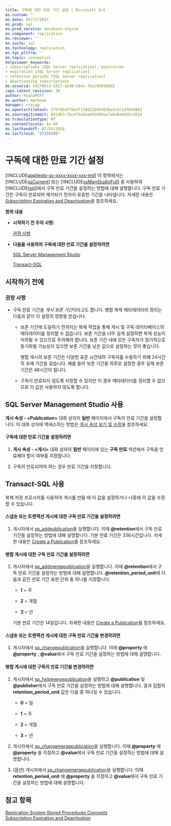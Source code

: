 ```yaml
---
title: 구독에 대한 만료 기간 설정 | Microsoft 문서
ms.custom: ''
ms.date: 03/17/2017
ms.prod: sql
ms.prod_service: database-engine
ms.component: replication
ms.reviewer: ''
ms.suite: sql
ms.technology: replication
ms.tgt_pltfrm: ''
ms.topic: conceptual
helpviewer_keywords:
- subscriptions [SQL Server replication], expiration
- expiration [SQL Server replication]
- retention periods [SQL Server replication]
- deactivating subscriptions
ms.assetid: 542f0613-5817-42d0-b841-fb2c94010665
caps.latest.revision: 36
author: MashaMSFT
ms.author: mathoma
manager: craigg
ms.openlocfilehash: 579f8b4f7de471386228954830adc3c12fb4d863
ms.sourcegitcommit: 022d67cfbc4fdadaa65b499aa7a6a8a942bc502d
ms.translationtype: HT
ms.contentlocale: ko-KR
ms.lasthandoff: 07/03/2018
ms.locfileid: "37359205"
---
```

# <a name="set-the-expiration-period-for-subscriptions"></a>구독에 대한 만료 기간 설정
[!INCLUDE[appliesto-ss-xxxx-xxxx-xxx-md](../../../includes/appliesto-ss-xxxx-xxxx-xxx-md.md)]
  이 항목에서는 [!INCLUDE[ssCurrent](../../../includes/sscurrent-md.md)] 또는 [!INCLUDE[ssManStudioFull](../../../includes/ssmanstudiofull-md.md)] 을 사용하여 [!INCLUDE[tsql](../../../includes/tsql-md.md)]에서 구독 만료 기간을 설정하는 방법에 대해 설명합니다. 구독 만료 기간은 구독이 만료되어 제거되기 전까지 유효한 기간을 나타냅니다. 자세한 내용은 [Subscription Expiration and Deactivation](../../../relational-databases/replication/subscription-expiration-and-deactivation.md)을 참조하세요.  
  
 **항목 내용**  
  
-   **시작하기 전 주의 사항:**  
  
     [권장 사항](#Recommendations)  
  
-   **다음을 사용하여 구독에 대한 만료 기간을 설정하려면**  
  
     [SQL Server Management Studio](#SSMSProcedure)  
  
     [Transact-SQL](#TsqlProcedure)  
  
##  <a name="BeforeYouBegin"></a> 시작하기 전에  
  
###  <a name="Recommendations"></a> 권장 사항  
  
-   구독 만료 기간을 *게시 보존 기간*이라고도 합니다. 병합 복제 메타데이터의 정리는 다음과 같이 이 설정의 영향을 받습니다.  
  
    -   보존 기간에 도달하기 전까지는 복제 작업을 통해 게시 및 구독 데이터베이스의 메타데이터를 정리할 수 없습니다. 보존 기간을 너무 길게 설정하면 복제 성능이 저하될 수 있으므로 주의해야 합니다. 보존 기간 내에 모든 구독자가 정기적으로 동기화될 가능성이 있으면 보존 기간을 낮은 값으로 설정하는 것이 좋습니다.  
  
         병합 게시의 보존 기간은 다양한 표준 시간대의 구독자를 수용하기 위해 24시간의 유예 기간을 갖습니다. 예를 들어 보존 기간을 하루로 설정한 경우 실제 보존 기간은 48시간이 됩니다.  
  
    -   구독이 만료되지 않도록 지정할 수 있지만 이 경우 메타데이터를 정리할 수 없으므로 이 값은 사용하지 않도록 합니다.  
  
##  <a name="SSMSProcedure"></a> SQL Server Management Studio 사용  
 **게시 속성 - \<Publication>** 대화 상자의 **일반** 페이지에서 구독의 만료 기간을 설정합니다. 이 대화 상자에 액세스하는 방법은 [게시 속성 보기 및 수정](../../../relational-databases/replication/publish/view-and-modify-publication-properties.md)을 참조하세요.  
  
#### <a name="to-set-the-expiration-period-for-subscriptions"></a>구독에 대한 만료 기간을 설정하려면  
  
1.  **게시 속성 - \<게시>** 대화 상자의 **일반** 페이지에 있는 **구독 만료** 섹션에서 구독을 만료해야 할지 여부를 지정합니다.  
  
2.  구독이 만료되어야 하는 경우 만료 기간을 지정합니다.  
  
##  <a name="TsqlProcedure"></a> Transact-SQL 사용  
 복제 저장 프로시저를 사용하여 게시를 만들 때 이 값을 설정하거나 나중에 이 값을 수정할 수 있습니다.  
  
#### <a name="to-set-the-expiration-period-for-a-subscription-to-a-snapshot-or-transactional-publication"></a>스냅숏 또는 트랜잭션 게시에 대한 구독 만료 기간을 설정하려면  
  
1.  게시자에서 [sp_addpublication](../../../relational-databases/system-stored-procedures/sp-addpublication-transact-sql.md)을 실행합니다. 이때 **@retention**에서 구독 만료 기간을 설정하는 방법에 대해 설명합니다. 기본 만료 기간은 336시간입니다. 자세한 내용은 [Create a Publication](../../../relational-databases/replication/publish/create-a-publication.md)를 참조하세요.  
  
#### <a name="to-set-the-expiration-period-for-a-subscription-to-a-merge-publication"></a>병합 게시에 대한 구독 만료 기간을 설정하려면  
  
1.  게시자에서 [sp_addmergepublication](../../../relational-databases/system-stored-procedures/sp-addmergepublication-transact-sql.md)을 실행합니다. 이때 **@retention**에서 구독 만료 기간을 설정하는 방법에 대해 설명합니다. **@retention_period_unit**에 다음과 같은 만료 기간 표현 단위 중 하나를 지정합니다.  
  
    -   **1** = 주  
  
    -   **2** = 개월  
  
    -   **3** = 년  
  
     기본 만료 기간은 14일입니다. 자세한 내용은 [Create a Publication](../../../relational-databases/replication/publish/create-a-publication.md)를 참조하세요.  
  
#### <a name="to-change-the-expiration-period-for-a-subscription-to-a-snapshot-or-transactional-publication"></a>스냅숏 또는 트랜잭션 게시에 대한 구독 만료 기간을 변경하려면  
  
1.  게시자에서 [sp_changepublication](../../../relational-databases/system-stored-procedures/sp-changepublication-transact-sql.md)을 실행합니다. 이때 **@property** 에 **@property** , **@value**에서 구독 만료 기간을 설정하는 방법에 대해 설명합니다.  
  
#### <a name="to-change-the-expiration-period-for-a-subscription-to-a-merge-publication"></a>병합 게시에 대한 구독의 만료 기간을 변경하려면  
  
1.  게시자에서 [sp_helpmergepublication](../../../relational-databases/system-stored-procedures/sp-helpmergepublication-transact-sql.md)을 실행하고 **@publication** 및 **@publisher**에서 구독 만료 기간을 설정하는 방법에 대해 설명합니다. 결과 집합의 **retention_period_unit** 값은 다음 중 하나일 수 있습니다.  
  
    -   **0** = 일  
  
    -   **1** = 주  
  
    -   **2** = 개월  
  
    -   **3** = 년  
  
2.  게시자에서 [sp_changemergepublication](../../../relational-databases/system-stored-procedures/sp-changemergepublication-transact-sql.md)을 실행합니다. 이때 **@property** 에 **@property** 을 지정하고 **@value**에서 구독 만료 기간을 설정하는 방법에 대해 설명합니다.  
  
3.  (옵션) 게시자에서 [sp_changemergepublication](../../../relational-databases/system-stored-procedures/sp-changemergepublication-transact-sql.md)을 실행합니다. 이때 **retention_period_unit** 에 **@property** 을 지정하고 **@value**에서 구독 만료 기간을 설정하는 방법에 대해 설명합니다.  
  
## <a name="see-also"></a>참고 항목  
 [Replication System Stored Procedures Concepts](../../../relational-databases/replication/concepts/replication-system-stored-procedures-concepts.md)   
 [Subscription Expiration and Deactivation](../../../relational-databases/replication/subscription-expiration-and-deactivation.md)  
  
  
